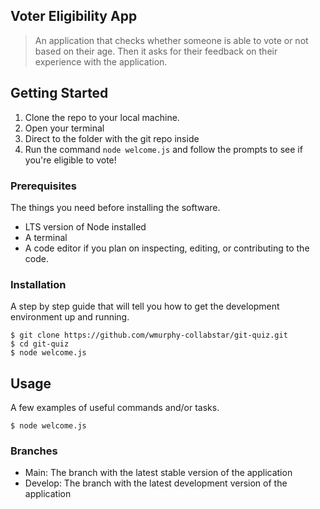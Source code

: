 ## Voter Eligibility App

> An application that checks whether someone is able to vote or not based on their age. Then it asks for their feedback on their experience with the application.

## Getting Started

1. Clone the repo to your local machine.
2. Open your terminal
3. Direct to the folder with the git repo inside
4. Run the command `node welcome.js` and follow the prompts to see if you're eligible to vote!

### Prerequisites

The things you need before installing the software.

* LTS version of Node installed
* A terminal
* A code editor if you plan on inspecting, editing, or contributing to the code.

### Installation

A step by step guide that will tell you how to get the development environment up and running.

```
$ git clone https://github.com/wmurphy-collabstar/git-quiz.git
$ cd git-quiz
$ node welcome.js
```

## Usage

A few examples of useful commands and/or tasks.

```
$ node welcome.js
```
### Branches

* Main: The branch with the latest stable version of the application
* Develop: The branch with the latest development version of the application

